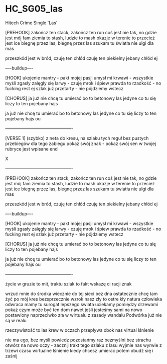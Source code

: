 # HC_SG05_las
Hitech Crime Single 'Las'

[PREHOOK]
zakończ ten stack, zakończ ten run
coś jest nie tak, no gdzie jest mój fam
ziemia to stash, ludzie to mash 
okazje w terenie to przecież jest ice
biegnę przez las, biegnę przez las
szukam tu światła nie ulgi dla mas

przeszkód jest w bród, czuję ten chłód
czuję ten piekielny jebany chłód ej

—-buildup—-

[HOOK]
ukojenie mantry - pakt mojej pasji
umysł mi krwawi - wszystkie myśli zgasły
zalęgły się larwy - czuję mrok i śpiew
prawda to rzadkość - no fucking rest ej
szlak już przetarty - nie pójdziemy wstecz

[CHORUS]
ja już nie chcę tu umierać bo to betonowy las
jedyne co tu się liczy to ten pojebany hajs 

ja już nie chcę tu umierać bo to betonowy las
jedyne co tu się liczy to ten pojebany hajs ou

———————————————-

[VERSE 1] (szybko)
z neta do kresu, na szlaku tych reguł
bez pustych przebiegów dla tego zabiegu
pokaż swój znak - pokaż swój sen 
w twojej rubryce jest wpisane end



X

———————————————-

[PREHOOK]
zakończ ten stack, zakończ ten run
coś jest nie tak, no gdzie jest mój fam
ziemia to stash, ludzie to mash 
okazje w terenie to przecież jest ice
biegnę przez las, biegnę przez las
szukam tu światła nie ulgi dla mas

przeszkód jest w bród, czuję ten chłód
czuję ten piekielny jebany chłód ej

—-buildup—-

[HOOK]
ukojenie mantry - pakt mojej pasji
umysł mi krwawi - wszystkie myśli zgasły
zalęgły się larwy - czuję mrok i śpiew
prawda to rzadkość - no fucking rest ej
szlak już przetarty - nie pójdziemy wstecz

[CHORUS]
ja już nie chcę tu umierać bo to betonowy las
jedyne co tu się liczy to ten pojebany hajs 

ja już nie chcę tu umierać bo to betonowy las
jedyne co tu się liczy to ten pojebany hajs ou

———————————————-

życie w gruzie to mit, traktu szlak 
to fakt wskażę ci racji znak 

wrzuć mnie do środka wiecznie
do tej sieci bez dna ostatecznie
chcę tam żyć po mój kres bezsprzecznie
wzrok nasz zły 
to ostre kły 
natura człowieka odwraca
mamy tu surogat lepszego świata
uciekamy pomiędzy drzewami
pokaż czym może być ten dom
nawet jeśli jesteśmy sami
na nowo postawiony naprzeciwko zła
w wirtualu z zasady wandalu
Podwórka już nie są w realu

rzeczywistość to las 
krew w oczach przepływa obok nas 
virtual lśnienie 

nie ma ego, bez myśli
powiedz pozostańmy raz bezmyślni
bez strachu otwórz na nowo oczy - zacznij
trakt tego szlaku z lasu wyjmie nas wyrwie z trzewi czasu 
wirtualne lśnienie kiedy chcesz umierać potem obudź się i zaśnij

